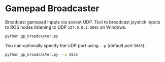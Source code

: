 # Gamepad Broadcaster
Broadcast gamepad inputs via socket UDP. Tool to broadcast joystick inputs to ROS nodes listening to UDP `127.0.0.1:5005` on Windows.

```bash
python gp_broadcaster.py
```

You can optionally specify the UDP port using `--p` (default port `5005`). 

```bash
python gp_broadcaster.py --p 5555
```